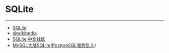 
# SQLite

----

* [SQLite](http://www.sqlite.org/)
* [@wikipedia](http://zh.wikipedia.org/wiki/SQLite)
* [SQLite 中文社区](http://www.sqlite.com.cn/)
* [MySQL大战SQLite(PostgreSQL强势乱入)](http://www.kuqin.com/database/20100217/79819.html)
